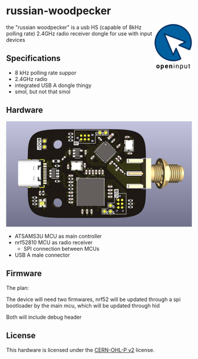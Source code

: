 # russian-woodpecker

[<img src="docs/assets/logo.svg" alt="" width="20%" align="right">](https://github.com/openinput-fw)

the "russian woodpecker" is a usb HS (capable of 8kHz polling rate) 2.4GHz radio receiver dongle for use with input devices

## Specifications
- 8 kHz polling rate suppor
- 2.4GHz radio
- integrated USB A dongle thingy
- smol, but not that smol

## Hardware

![russian woodpecker](docs/assets/r0.1-boardview.png)

- ATSAMS3U MCU as main controller
- nrf52810 MCU as radio receiver
	- SPI connection between MCUs
- USB A male connector

## Firmware

The plan:

The device will need two firmwares, nrf52 will be updated through a spi bootloader by the main mcu, which will be updated through hid

Both will include debug header

## License

This hardware is licensed under the [CERN-OHL-P v2](LICENSE) license.
